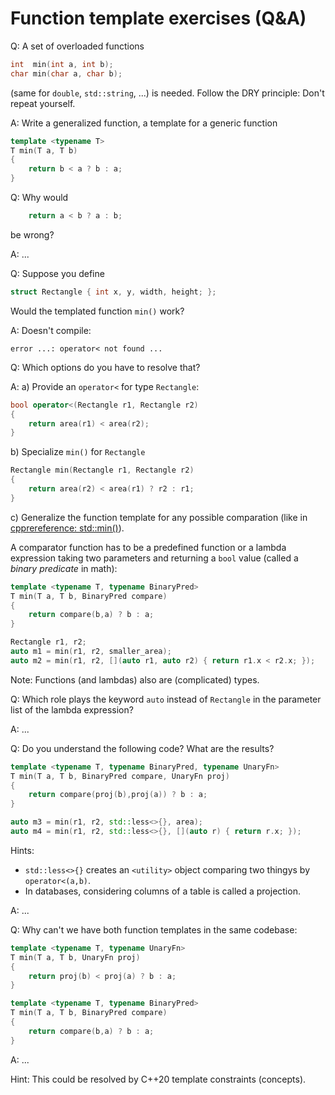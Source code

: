 # Function template exercises (Q&A)

Q:
A set of overloaded functions
```cpp
int  min(int a, int b);
char min(char a, char b);
```
(same for `double`, `std::string`, ...) is needed.
Follow the DRY principle: Don't repeat yourself.

A:
Write a generalized function, a template for a generic function

```cpp
template <typename T>
T min(T a, T b)
{
	return b < a ? b : a;
}
```

Q:
Why would
```cpp
	return a < b ? a : b;
```
be wrong?

A:
...


Q:
Suppose you define

```cpp
struct Rectangle { int x, y, width, height; };
```
Would the templated function `min()` work?

A:
Doesn't compile:
```
error ...: operator< not found ...
```

Q:
Which options do you have to resolve that?

A:
a) Provide an `operator<` for type `Rectangle`:

```cpp
bool operator<(Rectangle r1, Rectangle r2)
{
	return area(r1) < area(r2);
}
```

b) Specialize `min()` for `Rectangle`

```cpp
Rectangle min(Rectangle r1, Rectangle r2)
{
	return area(r2) < area(r1) ? r2 : r1;
}
```

c) Generalize the function template for any possible comparation (like in [cpprereference: std::min()](https://en.cppreference.com/w/cpp/algorithm/min )).

A comparator function has to be a predefined function or a lambda expression taking two parameters and returning a `bool` value (called a _binary predicate_ in math):

```cpp
template <typename T, typename BinaryPred>
T min(T a, T b, BinaryPred compare)
{
	return compare(b,a) ? b : a;
}

Rectangle r1, r2;
auto m1 = min(r1, r2, smaller_area);
auto m2 = min(r1, r2, [](auto r1, auto r2) { return r1.x < r2.x; });
```
Note: Functions (and lambdas) also are (complicated) types.

Q:
Which role plays the keyword `auto` instead of `Rectangle` in the
parameter list of the lambda expression?

A:
...

Q:
Do you understand the following code? What are the results?

```cpp
template <typename T, typename BinaryPred, typename UnaryFn>
T min(T a, T b, BinaryPred compare, UnaryFn proj)
{
	return compare(proj(b),proj(a)) ? b : a;
}

auto m3 = min(r1, r2, std::less<>{}, area);
auto m4 = min(r1, r2, std::less<>{}, [](auto r) { return r.x; });
```
Hints:
* `std::less<>{}` creates an `<utility>` object comparing two thingys by `operator<(a,b)`.
* In databases, considering columns of a table is called a projection.

A:
...

Q:
Why can't we have both function templates in the same codebase:

```cpp
template <typename T, typename UnaryFn>
T min(T a, T b, UnaryFn proj)
{
	return proj(b) < proj(a) ? b : a;
}

template <typename T, typename BinaryPred>
T min(T a, T b, BinaryPred compare)
{
	return compare(b,a) ? b : a;
}
```
A:
...

Hint: This could be resolved by C++20 template constraints (concepts).

